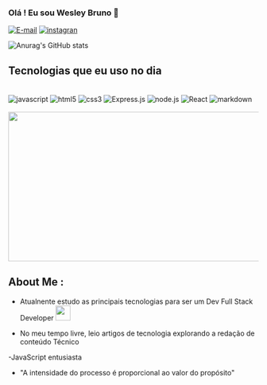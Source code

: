 
### Olá ! Eu sou Wesley Bruno 👋

[![E-mail](https://img.shields.io/badge/Gmail-D14836?style=for-the-badge&logo=gmail&logoColor=white)](https://weskbruno@gmail.com)
[![instagran](https://img.shields.io/badge/LinkedIn-0077B5?style=for-the-badge&logo=linkedin&logoColor=white)](https://www.linkedin.com/in/wesley-bruno/)




![Anurag's GitHub stats](https://github-readme-stats.vercel.app/api?username=weskbru&show_icons=true&theme=dark)

## Tecnologias que eu uso no dia 

<div style="display: inline_block"><br/>
<img align="center" alt="javascript" src="https://img.shields.io/badge/JavaScript-F7DF1E?style=for-the-badge&logo=javascript&logoColor=black"/>
<img align="center" alt="html5" src="https://img.shields.io/badge/HTML5-E34F26?style=for-the-badge&logo=html5&logoColor=white"/>
<img align="center" alt="css3" src="https://img.shields.io/badge/CSS3-1572B6?style=for-the-badge&logo=css3&logoColor=white"/>
<img align="center" alt="Express.js" src="https://img.shields.io/badge/Express.js-404D59?style=for-the-badge"/>
<img align="center" alt="node.js" src="https://img.shields.io/badge/Node.js-43853D?style=for-the-badge&logo=node.js&logoColor=white"/>
<img align="center" alt="React" src="https://img.shields.io/badge/React-20232A?style=for-the-badge&logo=react&logoColor=61DAFB"/>
<img align="center" alt="markdown" src="https://img.shields.io/badge/Markdown-000000?style=for-the-badge&logo=markdown&logoColor=white"/>

</div><br/>

<div align="center">
  <img src="https://media.giphy.com/media/QNFhOolVeCzPQ2Mx85/giphy.gif" 
  width="600" height="300"/>
</div>


## About Me :

- Atualnente estudo as principais tecnologias para ser um Dev Full Stack Developer <img src="https://media.giphy.com/media/WUlplcMpOCEmTGBtBW/giphy.gif" width="30">

- No meu tempo livre, leio artigos de tecnologia explorando a redação de conteúdo Técnico 

-JavaScript entusiasta

- "A intensidade do processo é proporcional ao valor do propósito"
